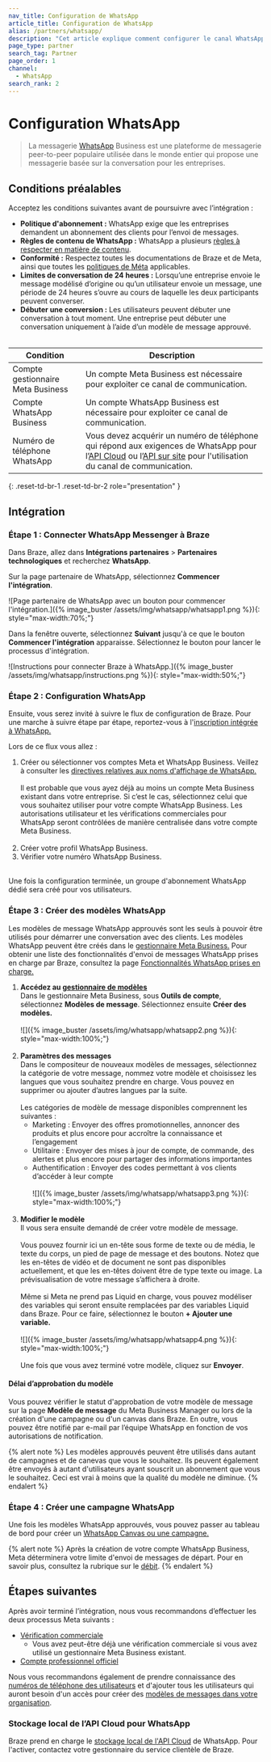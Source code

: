 ```yaml
---
nav_title: Configuration de WhatsApp
article_title: Configuration de WhatsApp
alias: /partners/whatsapp/
description: "Cet article explique comment configurer le canal WhatsApp de Braze, y compris les conditions préalables et les étapes suivantes suggérées."
page_type: partner
search_tag: Partner
page_order: 1
channel:
  - WhatsApp
search_rank: 2
---
```


# Configuration WhatsApp

> La messagerie [WhatsApp](https://www.whatsapp.com/) Business est une plateforme de messagerie peer-to-peer populaire utilisée dans le monde entier qui propose une messagerie basée sur la conversation pour les entreprises.	

## Conditions préalables

Acceptez les conditions suivantes avant de poursuivre avec l’intégration :

- **Politique d'abonnement :** WhatsApp exige que les entreprises demandent un abonnement des clients pour l’envoi de messages.
- **Règles de contenu de WhatsApp :** WhatsApp a plusieurs [règles à respecter en matière de contenu](https://www.whatsapp.com/legal/commerce-policy?l=en).
- **Conformité :** Respectez toutes les documentations de Braze et de Meta, ainsi que toutes les [politiques de Méta](https://www.whatsapp.com/legal/?lang=en) applicables.
- **Limites de conversation de 24 heures :** Lorsqu’une entreprise envoie le message modélisé d’origine ou qu’un utilisateur envoie un message, une période de 24 heures s’ouvre au cours de laquelle les deux participants peuvent converser. 
- **Débuter une conversion :** Les utilisateurs peuvent débuter une conversation à tout moment. Une entreprise peut débuter une conversation uniquement à l’aide d’un modèle de message approuvé.
<br><br>

| Condition| Description|
| ---| --- |
| Compte gestionnaire Meta Business | Un compte Meta Business est nécessaire pour exploiter ce canal de communication. |
| Compte WhatsApp Business | Un compte WhatsApp Business est nécessaire pour exploiter ce canal de communication. |
| Numéro de téléphone WhatsApp | Vous devez acquérir un numéro de téléphone qui répond aux exigences de WhatsApp pour l’[API Cloud](https://developers.facebook.com/docs/whatsapp/cloud-api/phone-numbers) ou l’[API sur site](https://developers.facebook.com/docs/whatsapp/on-premises/phone-numbers) pour l'utilisation du canal de communication.  | 
{: .reset-td-br-1 .reset-td-br-2 role="presentation" }

## Intégration

### Étape 1 : Connecter WhatsApp Messenger à Braze

Dans Braze, allez dans **Intégrations partenaires** > **Partenaires technologiques** et recherchez **WhatsApp**.

Sur la page partenaire de WhatsApp, sélectionnez **Commencer l'intégration**.

![Page partenaire de WhatsApp avec un bouton pour commencer l'intégration.]({% image_buster /assets/img/whatsapp/whatsapp1.png %}){: style="max-width:70%;"}

Dans la fenêtre ouverte, sélectionnez **Suivant** jusqu'à ce que le bouton **Commencer l'intégration** apparaisse. Sélectionnez le bouton pour lancer le processus d'intégration.

![Instructions pour connecter Braze à WhatsApp.]({% image_buster /assets/img/whatsapp/instructions.png %}){: style="max-width:50%;"}

### Étape 2 : Configuration WhatsApp

Ensuite, vous serez invité à suivre le flux de configuration de Braze. Pour une marche à suivre étape par étape, reportez-vous à l'[inscription intégrée à WhatsApp.]({{site.baseurl}}/user_guide/message_building_by_channel/whatsapp/overview/embedded_signup/) 

Lors de ce flux vous allez :
1. Créer ou sélectionner vos comptes Meta et WhatsApp Business. Veillez à consulter les [directives relatives aux noms d'affichage de WhatsApp.](https://www.facebook.com/business/help/757569725593362) <br><br>Il est probable que vous ayez déjà au moins un compte Meta Business existant dans votre entreprise. Si c’est le cas, sélectionnez celui que vous souhaitez utiliser pour votre compte WhatsApp Business. Les autorisations utilisateur et les vérifications commerciales pour WhatsApp seront contrôlées de manière centralisée dans votre compte Meta Business.<br><br>
2. Créer votre profil WhatsApp Business.
3. Vérifier votre numéro WhatsApp Business.<br><br>

Une fois la configuration terminée, un groupe d'abonnement WhatsApp dédié sera créé pour vos utilisateurs.

### Étape 3 : Créer des modèles WhatsApp

Les modèles de message WhatsApp approuvés sont les seuls à pouvoir être utilisés pour démarrer une conversation avec des clients. Les modèles WhatsApp peuvent être créés dans le [gestionnaire Meta Business.](https://www.facebook.com/business/help/2055875911147364?id=2129163877102343) Pour obtenir une liste des fonctionnalités d'envoi de messages WhatsApp prises en charge par Braze, consultez la page [Fonctionnalités WhatsApp prises en charge.]({{site.baseurl}}/user_guide/message_building_by_channel/whatsapp/whatsapp_campaign/create#supported-whatsapp-features)

1. **Accédez au [gestionnaire de modèles](https://business.facebook.com/wa/manage/message-templates)**<br>
Dans le gestionnaire Meta Business, sous **Outils de compte**, sélectionnez **Modèles de message**.
Sélectionnez ensuite **Créer des modèles.**<br><br>![]({% image_buster /assets/img/whatsapp/whatsapp2.png %}){: style="max-width:100%;"}<br><br>
2. **Paramètres des messages**<br>
Dans le compositeur de nouveaux modèles de messages, sélectionnez la catégorie de votre message, nommez votre modèle et choisissez les langues que vous souhaitez prendre en charge. Vous pouvez en supprimer ou ajouter d’autres langues par la suite.<br><br> 
	Les catégories de modèle de message disponibles comprennent les suivantes :
	- Marketing : Envoyer des offres promotionnelles, annoncer des produits et plus encore pour accroître la connaissance et l’engagement
	- Utilitaire : Envoyer des mises à jour de compte, de commande, des alertes et plus encore pour partager des informations importantes
	- Authentification : Envoyer des codes permettant à vos clients d’accéder à leur compte<br><br> 
	![]({% image_buster /assets/img/whatsapp/whatsapp3.png %}){: style="max-width:100%;"}<br><br>
3. **Modifier le modèle**<br>
Il vous sera ensuite demandé de créer votre modèle de message. <br><br>Vous pouvez fournir ici un en-tête sous forme de texte ou de média, le texte du corps, un pied de page de message et des boutons. Notez que les en-têtes de vidéo et de document ne sont pas disponibles actuellement, et que les en-têtes doivent être de type texte ou image. La prévisualisation de votre message s’affichera à droite. <br><br>Même si Meta ne prend pas Liquid en charge, vous pouvez modéliser des variables qui seront ensuite remplacées par des variables Liquid dans Braze. Pour ce faire, sélectionnez le bouton **\+ Ajouter une variable.** <br><br>![]({% image_buster /assets/img/whatsapp/whatsapp4.png %}){: style="max-width:100%;"}<br><br>Une fois que vous avez terminé votre modèle, cliquez sur **Envoyer**. 

#### Délai d’approbation du modèle

Vous pouvez vérifier le statut d'approbation de votre modèle de message sur la page **Modèle de message** du Meta Business Manager ou lors de la création d'une campagne ou d'un canvas dans Braze. En outre, vous pouvez être notifié par e-mail par l’équipe WhatsApp en fonction de vos autorisations de notification. 

{% alert note %}
Les modèles approuvés peuvent être utilisés dans autant de campagnes et de canevas que vous le souhaitez. Ils peuvent également être envoyés à autant d'utilisateurs ayant souscrit un abonnement que vous le souhaitez. Ceci est vrai à moins que la qualité du modèle ne diminue.
{% endalert %}

### Étape 4 : Créer une campagne WhatsApp

Une fois les modèles WhatsApp approuvés, vous pouvez passer au tableau de bord pour créer un [WhatsApp Canvas ou une campagne.]({{site.baseurl}}/user_guide/message_building_by_channel/whatsapp/whatsapp_campaign/create/) 

{% alert note %}
Après la création de votre compte WhatsApp Business, Meta déterminera votre limite d'envoi de messages de départ. Pour en savoir plus, consultez la rubrique sur le [débit]({{site.baseurl}}/user_guide/message_building_by_channel/sms/phone_numbers/10dlc/#throughput).
{% endalert %}

## Étapes suivantes

Après avoir terminé l’intégration, nous vous recommandons d’effectuer les deux processus Meta suivants :
- [Vérification commerciale](https://www.facebook.com/business/help/2058515294227817?id=180505742745347)
	- Vous avez peut-être déjà une vérification commerciale si vous avez utilisé un gestionnaire Meta Business existant. 
- [Compte professionnel officiel](https://www.facebook.com/business/help/604726921052590?ref=search_new_0)

Nous vous recommandons également de prendre connaissance des [numéros de téléphone des utilisateurs]({{site.baseurl}}/user_guide/message_building_by_channel/whatsapp/user_phone_numbers/) et d'ajouter tous les utilisateurs qui auront besoin d'un accès pour créer des [modèles de messages dans votre organisation](https://www.facebook.com/business/help/2169003770027706?id=2190812977867143).

### Stockage local de l’API Cloud pour WhatsApp

Braze prend en charge le [stockage local de l'API Cloud](https://developers.facebook.com/docs/whatsapp/cloud-api/overview/local-storage?content_id=ka6F9gESPqhQpm5) de WhatsApp. Pour l'activer, contactez votre gestionnaire du service clientèle de Braze.

